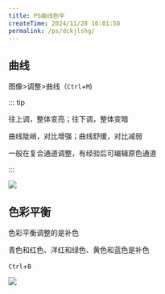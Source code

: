 ```yaml
---
title: PS曲线色平
createTime: 2024/11/28 16:01:58
permalink: /ps/dckjlshg/
---
```

## 曲线

图像>调整>曲线（`Ctrl`+`M`)

::: tip

往上调，整体变亮；往下调，整体变暗

曲线陡峭，对比增强；曲线舒缓，对比减弱

一般在复合通道调整，有经验后可编辑原色通道

:::

![](https://file.iglooblog.top/adobe/%E5%BD%95%E5%B1%8F2025-06-08%2014.12.02.gif)

## 色彩平衡

色彩平衡调整的是补色

青色和红色、洋红和绿色、黄色和蓝色是补色

`Ctrl`+`B`

![](https://file.iglooblog.top/adobe/%E5%BD%95%E5%B1%8F2025-06-08%2014.21.13.gif)
